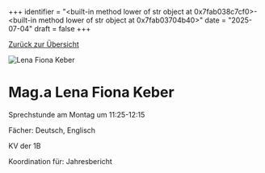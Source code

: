 
+++
identifier = "<built-in method lower of str object at 0x7fab038c7cf0>-<built-in method lower of str object at 0x7fab03704b40>"
date = "2025-07-04"
draft = false
+++

 [Zurück zur Übersicht](/schule/lehrpersonal/)

<div class="row">
<div class="column">
<img src="/images/personal/Keber.jpg" alt="Lena Fiona Keber"> 
</div>
<div class="column">

# Mag.a Lena Fiona Keber 

Sprechstunde am Montag um 11:25-12:15

Fächer: Deutsch,  Englisch

KV der 1B









Koordination für: Jahresbericht



</div>
</div> 

